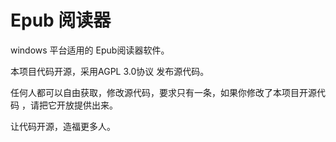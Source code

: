 # Epub 阅读器

windows 平台适用的 Epub阅读器软件。 

本项目代码开源，采用AGPL 3.0协议 发布源代码。

任何人都可以自由获取，修改源代码，要求只有一条，如果你修改了本项目开源代码 ，请把它开放提供出来。

让代码开源，造福更多人。

